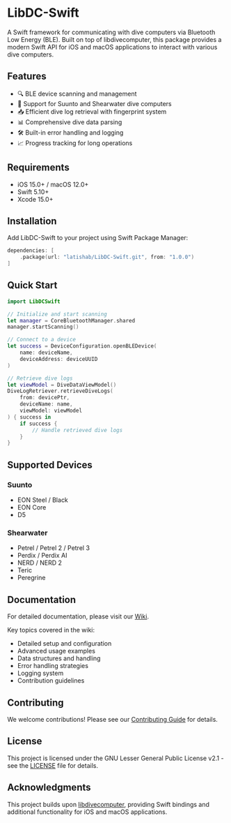 # LibDC-Swift

A Swift framework for communicating with dive computers via Bluetooth Low Energy (BLE). Built on top of libdivecomputer, this package provides a modern Swift API for iOS and macOS applications to interact with various dive computers.

## Features

- 🔍 BLE device scanning and management
- 📱 Support for Suunto and Shearwater dive computers
- 📥 Efficient dive log retrieval with fingerprint system
- 📊 Comprehensive dive data parsing
- 🛠 Built-in error handling and logging
- 📈 Progress tracking for long operations

## Requirements

- iOS 15.0+ / macOS 12.0+
- Swift 5.10+
- Xcode 15.0+

## Installation

Add LibDC-Swift to your project using Swift Package Manager:

```swift
dependencies: [
    .package(url: "latishab/LibDC-Swift.git", from: "1.0.0")
]
```

## Quick Start

```swift
import LibDCSwift

// Initialize and start scanning
let manager = CoreBluetoothManager.shared
manager.startScanning()

// Connect to a device
let success = DeviceConfiguration.openBLEDevice(
    name: deviceName,
    deviceAddress: deviceUUID
)

// Retrieve dive logs
let viewModel = DiveDataViewModel()
DiveLogRetriever.retrieveDiveLogs(
    from: devicePtr,
    deviceName: name,
    viewModel: viewModel
) { success in
    if success {
        // Handle retrieved dive logs
    }
}
```

## Supported Devices

### Suunto
- EON Steel / Black
- EON Core
- D5

### Shearwater
- Petrel / Petrel 2 / Petrel 3
- Perdix / Perdix AI
- NERD / NERD 2
- Teric
- Peregrine

## Documentation

For detailed documentation, please visit our [Wiki](wiki-link).

Key topics covered in the wiki:
- Detailed setup and configuration
- Advanced usage examples
- Data structures and handling
- Error handling strategies
- Logging system
- Contribution guidelines

## Contributing

We welcome contributions! Please see our [Contributing Guide](CONTRIBUTING.md) for details.

## License

This project is licensed under the GNU Lesser General Public License v2.1 - see the [LICENSE](LICENSE) file for details.

## Acknowledgments

This project builds upon [libdivecomputer](https://libdivecomputer.org/), providing Swift bindings and additional functionality for iOS and macOS applications.
